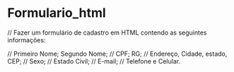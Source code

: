 # Formulario_html

// Fazer um formulário de cadastro em HTML contendo as seguintes informações:

// Primeiro Nome; Segundo Nome;
// CPF; RG;
// Endereço, Cidade, estado, CEP;
// Sexo;
// Estado Civil;
// E-mail;
// Telefone e Celular.
